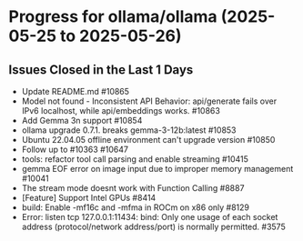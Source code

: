 # Progress for ollama/ollama (2025-05-25 to 2025-05-26)


## Issues Closed in the Last 1 Days
- Update README.md #10865
- Model not found - Inconsistent API Behavior: api/generate fails over IPv6 localhost, while api/embeddings works. #10863
- Add Gemma 3n support #10854
- ollama upgrade 0.7.1. breaks gemma-3-12b:latest #10853
- Ubuntu 22.04.05 offline environment can't upgrade version #10850
- Follow up to #10363 #10647
- tools: refactor tool call parsing and enable streaming #10415
- gemma EOF error on image input due to improper memory management #10041
- The stream mode doesnt work with Function Calling #8887
- [Feature] Support Intel GPUs #8414
- build: Enable -mf16c and -mfma in ROCm on x86 only #8129
- Error: listen tcp 127.0.0.1:11434: bind: Only one usage of each socket address (protocol/network address/port) is normally permitted. #3575
